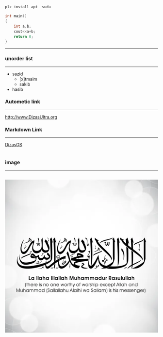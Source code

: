 `plz install apt  sudu `  
```c++ 
int main()
{
    int a,b;
    cout<<a+b;
    return 0;
}
```  
---  
### unorder list  
---
- sazid  
  - [x]tmaim  
  - sakib
- hasib  
### Autometic link  
---  
http://www.DizasUltra.org   

### Markdown Link  
---  
[DizasOS](http://www.DizasUltra.org)   
<br>  
### image  
---  
![Sahada](./picture/sazid.webp)  
---  

